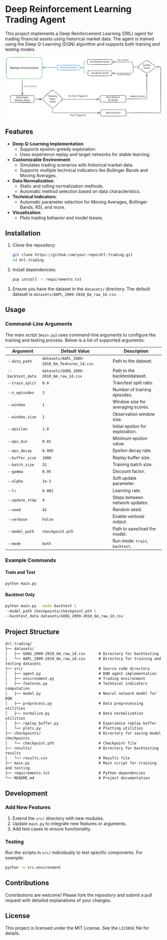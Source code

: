 # Deep Reinforcement Learning Trading Agent

This project implements a Deep Reinforcement Learning (DRL) agent for trading financial assets using historical market data. The agent is trained using the Deep Q-Learning (DQN) algorithm and supports both training and testing modes.

![](assets/rl-trading.svg)

## Features

- **Deep Q-Learning Implementation**: 
  - Supports epsilon-greedy exploration.
  - Uses experience replay and target networks for stable learning.
- **Customizable Environment**: 
  - Simulates trading scenarios with historical market data.
  - Supports multiple technical indicators like Bollinger Bands and Moving Averages.
- **Data Normalization**: 
  - Static and rolling normalization methods.
  - Automatic method selection based on data characteristics.
- **Technical Indicators**: 
  - Automatic parameter selection for Moving Averages, Bollinger Bands, RSI, and more.
- **Visualization**: 
  - Plots trading behavior and model losses.


## Installation

1. Clone the repository:
   ```bash
   git clone https://github.com/your-repo/drl-trading.git
   cd drl-trading
   ```

2. Install dependencies:
   ```bash
   pip install -r requirements.txt
   ```

3. Ensure you have the dataset in the `datasets/` directory. The default dataset is `datasets/AAPL_2009-2010_6m_raw_1d.csv`.



## Usage

### Command-Line Arguments

The main script (`main.py`) uses command-line arguments to configure the training and testing process. Below is a list of supported arguments:

| Argument            | Default Value                          | Description                              |
| --------            | -------------                          | -----------                              |
| `--data_path`       | `datasets/AAPL_2009-2010_6m_features_1d.csv` | Path to the dataset.               |
| `--backtest_data`   | `datasets/GOOG_2009-2010_6m_raw_1d.csv` | Path to the backtestdataset.               |
| `--train_split`     | `0.8`                                  | Train/test split ratio.                  |
| `--n_episodes`      | `3`                                    | Number of training episodes.             |
| `--window`          | `1`                                    | Window size for averaging scores.        |
| `--window_size`     | `1`                                    | Observation window size.                 |
| `--epsilon`         | `1.0`                                  | Initial epsilon for exploration.         |
| `--eps_min`         | `0.01`                                 | Minimum epsilon value.                   |
| `--eps_decay`       | `0.995`                                | Epsilon decay rate.                      |
| `--buffer_size`     | `1000`                                 | Replay buffer size.                      |
| `--batch_size`      | `32`                                   | Training batch size.                     |
| `--gamma`           | `0.95`                                 | Discount factor.                         |
| `--alpha`           | `1e-3`                                 | Soft update parameter.                   |
| `--lr`              | `0.001`                                | Learning rate.                           |
| `--update_step`     | `4`                                    | Steps between network updates.           |
| `--seed`            | `42`                                   | Random seed.                             |
| `--verbose`         | `False`                                | Enable verbose output.                   |
| `--model_path`      | `checkpoint.pth`                       | Path to save/load the model.             |
| `--mode`            | `both`                                 | Run mode: `train`, `backtest`.    |

### Example Commands

#### Train and Test
```bash
python main.py
```

#### Backtest Only
```bash
python main.py --mode backtest \
--model_path checkpoints/checkpoint.pth \
--backtest_data datasets/GOOG_2009-2010_6m_raw_1d.csv
```


## Project Structure

```
drl-trading/
├── datasets/                   
│   ├── GOOG_2009-2010_6m_raw_1d.csv      # Directory for backtesting
│   └── AAPL_2009-2010_6m_raw_1d.csv      # Directory for training and testing datasets
├── src/                                  # Source code directory
│   ├── agent.py                          # DQN agent implementation
│   ├── environment.py                    # Trading environment
│   ├── features.py                       # Technical indicators computation
│   ├── model.py                          # Neural network model for DQN
│   ├── preprocess.py                     # Data preprocessing utilities
│   ├── normalize.py                      # Data normalization utilities
│   ├── replay_buffer.py                  # Experience replay buffer
│   └── plots.py                          # Plotting utilities
├── checkpoints/                          # Directory for saving model checkpoints
│   └── checkpoint.pth                    # Checkpoint file
├── results/                              # Directory for backtesting results
│   └── results.csv                       # Results file
├── main.py                               # Main script for training and testing
├── requirements.txt                      # Python dependencies
└── README.md                             # Project documentation
```


## Development

### Add New Features
1. Extend the `src/` directory with new modules.
2. Update `main.py` to integrate new features or arguments.
3. Add test cases to ensure functionality.

### Testing
Run the scripts in `src/` individually to test specific components. For example:
```bash
python -m src.environment
```

## Contributions
Contributions are welcome! Please fork the repository and submit a pull request with detailed explanations of your changes.


## License
This project is licensed under the MIT License. See the `LICENSE` file for details.